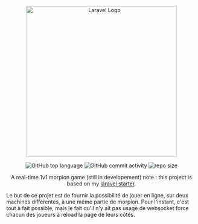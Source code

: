 <div align="center">

<a href="https://laravel.com" target="_blank"><img src="https://raw.githubusercontent.com/laravel/art/master/logo-lockup/5%20SVG/2%20CMYK/1%20Full%20Color/laravel-logolockup-cmyk-red.svg" width="400" alt="Laravel Logo"></a>

    
![GitHub top language](https://img.shields.io/github/languages/top/NullBrunk/Morpion?style=for-the-badge)
![GitHub commit activity](https://img.shields.io/github/commit-activity/m/NullBrunk/Morpion?style=for-the-badge)
![repo size](https://img.shields.io/github/repo-size/NullBrunk/Morpion?style=for-the-badge)

A real-time 1v1 morpion game (still in developement)
note : this project is based on my <a href="https://github.com/NullBrunk/Laravel-starter">laravel starter</a>. 
</div>

Le but de ce projet est de fournir la possibilité de jouer en ligne, sur deux machines différentes, à une même partie de morpion. Pour l'instant, c'est tout à fait possible, mais le fait qu'il n'y ait pas usage de websocket force chacun des joueurs à reload la page de leurs côtés. 

